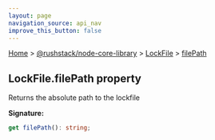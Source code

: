 ```yaml
---
layout: page
navigation_source: api_nav
improve_this_button: false
---
```



[Home](./index.md) &gt; [@rushstack/node-core-library](./node-core-library.md) &gt; [LockFile](./node-core-library.lockfile.md) &gt; [filePath](./node-core-library.lockfile.filepath.md)

## LockFile.filePath property

Returns the absolute path to the lockfile

<b>Signature:</b>

```typescript
get filePath(): string;
```
